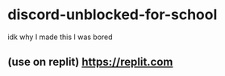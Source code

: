 # discord-unblocked-for-school
idk why I made this I was bored 

## (use on replit) https://replit.com
